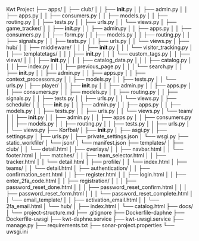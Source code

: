 Kwt Project
├── apps/
│   ├── club/
│   │   ├── __init__.py
│   │   ├── admin.py
│   │   ├── apps.py
│   │   ├── consumers.py
│   │   ├── models.py
│   │   ├── routing.py
│   │   ├── tests.py
│   │   ├── urls.py
│   │   └── views.py
│   ├── game_tracker/
│   │   ├── __init__.py
│   │   ├── admin.py
│   │   ├── apps.py
│   │   ├── consumers.py
│   │   ├── form.py
│   │   ├── models.py
│   │   ├── routing.py
│   │   ├── signals.py
│   │   ├── tests.py
│   │   ├── urls.py
│   │   └── views.py
│   ├── hub/
│   │   ├── middleware/
│   │   │   ├── __init__.py
│   │   │   └── visitor_tracking.py
│   │   ├── templatetags/
│   │   │   ├── __init__.py
│   │   │   └── custom_tags.py
│   │   ├── views/
│   │   │   ├── __init__.py
│   │   │   ├── catalog_data.py
│   │   │   ├── catalog.py
│   │   │   ├── index.py
│   │   │   ├── previous_page.py
│   │   │   └── search.py
│   │   ├── __init__.py
│   │   ├── admin.py
│   │   ├── apps.py
│   │   ├── context_processors.py
│   │   ├── models.py
│   │   ├── tests.py
│   │   └── urls.py
│   ├── player/
│   │   ├── __init__.py
│   │   ├── admin.py
│   │   ├── apps.py
│   │   ├── consumers.py
│   │   ├── models.py
│   │   ├── routing.py
│   │   ├── signals.py
│   │   ├── tests.py
│   │   ├── urls.py
│   │   └── views.py
│   ├── schedule/
│   │   ├── __init__.py
│   │   ├── admin.py
│   │   ├── apps.py
│   │   ├── models.py
│   │   ├── tests.py
│   │   ├── urls.py
│   │   └── views.py
│   └── team/
│   │   ├── __init__.py
│   │   ├── admin.py
│   │   ├── apps.py
│   │   ├── consumers.py
│   │   ├── models.py
│   │   ├── routing.py
│   │   ├── tests.py
│   │   ├── urls.py
│   │   └── views.py
├── Korfbal/
│   ├── __init__.py
│   ├── asgi.py
│   ├── settings.py
│   ├── urls.py
│   ├── private_settings.json
│   └── wsgi.py
├── static_workfile/
│   └── json/
│       └── manifest.json
├── templates/
│   ├── club/
│   │   └── detail.html
│   ├── overlays/
│   │   ├── navbar.html
│   │   └── footer.html
│   ├── matches/
│   │   ├── team_selector.html
│   │   ├── tracker.html
│   │   └── detail.html
│   ├── profile/
│   │   └── index.html
│   ├── teams/
│   │   └── detail.html
│   ├── authentication/
│   │   ├── confirmation_sent.html
│   │   ├── register.html
│   │   ├── login.html
│   │   ├── enter_2fa_code.html
│   │   ├── registration/
│   │   │   ├── password_reset_done.html
│   │   │   ├── password_reset_confirm.html
│   │   │   ├── password_reset_form.html
│   │   │   └── password_reset_complete.html
│   │   └── email_template/
│   │       ├── activation_email.html
│   │       └── 2fa_email.html
│   └── hub/
│       ├── index.html
│       └── catalog.html
├── docs/
│   └── project-structure.md
├── .gitignore
├── Dockerfile-daphne
├── Dockerfile-uwsgi
├── kwt-daphne.service
├── kwt-uwsgi.service
├── manage.py
├── requirements.txt
├── sonar-project.properties
└── uwsgi.ini
